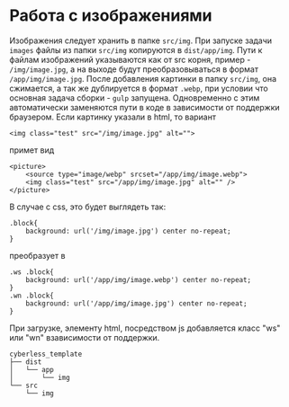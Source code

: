# Работа с изображениями

Изображения следует хранить в папке `src/img`.
При запуске задачи `images` файлы из папки `src/img` копируются в `dist/app/img`.
Пути к файлам изображений указываются как от src корня, пример - `/img/image.jpg`, а на выходе будут преобразовываться в формат `/app/img/image.jpg`.
После добавления картинки в папку `src/img`, она сжимается, а так же дублируется в формат `.webp`, при условии что основная задача сборки - `gulp` запущена. Одновременно с этим автоматически заменяются пути в коде в зависимости от поддержки браузером. Если картинку указали в html, то вариант
```text
<img class="test" src="/img/image.jpg" alt="">
```
примет вид 
```text
<picture>
	<source type="image/webp" srcset="/app/img/image.webp">
	<img class="test" src="/app/img/image.jpg" alt="" />
</picture>
```
В случае с css, это будет выглядеть так:
```text
.block{
	background: url('/img/image.jpg') center no-repeat;
}
```
преобразует в

```text
.ws .block{
	background: url('/app/img/image.webp') center no-repeat;
}
.wn .block{
	background: url('/app/img/image.jpg') center no-repeat;
}
```
При загрузке, элементу html, посредством js добавляется класс "ws" или "wn" взависимости от поддержки.

```text
cyberless_template
├── dist
│   └── app
│   	└── img
└── src
    └── img
```